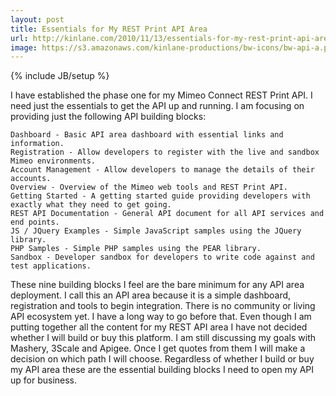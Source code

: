 ```yaml
---
layout: post
title: Essentials for My REST Print API Area
url: http://kinlane.com/2010/11/13/essentials-for-my-rest-print-api-area/
image: https://s3.amazonaws.com/kinlane-productions/bw-icons/bw-api-a.png
---
```

{% include JB/setup %}
I have established the phase one for my Mimeo Connect REST Print API.  I need just the essentials to get the API up and running.
I am focusing on providing just the following API building blocks:

	Dashboard - Basic API area dashboard with essential links and information.
	Registration - Allow developers to register with the live and sandbox Mimeo environments.
	Account Management - Allow developers to manage the details of their accounts.
	Overview - Overview of the Mimeo web tools and REST Print API.
	Getting Started - A getting started guide providing developers with exactly what they need to get going.
	REST API Documentation - General API document for all API services and end points.
	JS / JQuery Examples - Simple JavaScript samples using the JQuery library.
	PHP Samples - Simple PHP samples using the PEAR library.
	Sandbox - Developer sandbox for developers to write code against and test applications.

These nine building blocks I feel are the bare minimum for any API area deployment.  I call this an API area because it is a simple dashboard, registration and tools to begin integration.  There is no community or living API ecosystem yet.  I have a long way to go before that.
Even though I am putting together all the content for my REST API area I have not decided whether I will build or buy this platform.  I am still discussing my goals with Mashery, 3Scale and Apigee.  Once I get quotes from them I will make a decision on which path I will choose.
Regardless of whether I build or buy my API area these are the essential building blocks I need to open my API up for business.